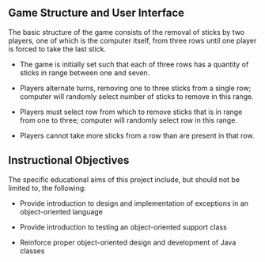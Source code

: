 ## Game Structure and User Interface

The basic structure of the game consists of the removal of sticks by two
players, one of which is the computer itself, from three rows until one player
is forced to take the last stick.

  * The game is initially set such that each of three rows has a quantity of
  sticks in range between one and seven.

  * Players alternate turns, removing one to three sticks from a single row;
  computer will randomly select number of sticks to remove in this range.

  * Players must select row from which to remove sticks that is in range from
  one to three; computer will randomly select row in this range.

  * Players cannot take more sticks from a row than are present in that row.

## Instructional Objectives

The specific educational aims of this project include, but should not be limited
to, the following:

  * Provide introduction to design and implementation of exceptions in an
  object-oriented language

  * Provide introduction to testing an object-oriented support class

  * Reinforce proper object-oriented design and development of Java classes
